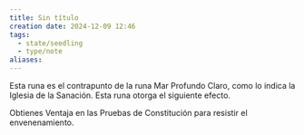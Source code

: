 ```yaml
---
title: Sin título
creation date: 2024-12-09 12:46
tags:
  - state/seedling
  - type/note
aliases:
---
```


Esta runa es el contrapunto de la runa Mar Profundo Claro, como lo indica la Iglesia de la Sanación. Esta runa otorga el siguiente efecto.

Obtienes Ventaja en las Pruebas de Constitución para resistir el envenenamiento.
